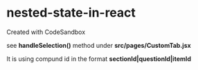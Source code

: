 # nested-state-in-react
Created with CodeSandbox


see <b>handleSelection()</b> method under <b>src/pages/CustomTab.jsx</b>

It is using compund id in the format <b>sectionId|questionId|itemId</b>
